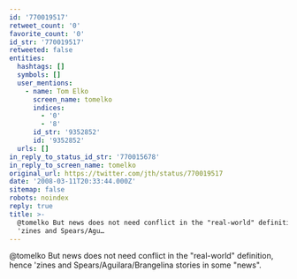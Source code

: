 ```yaml
---
id: '770019517'
retweet_count: '0'
favorite_count: '0'
id_str: '770019517'
retweeted: false
entities:
  hashtags: []
  symbols: []
  user_mentions:
    - name: Tom Elko
      screen_name: tomelko
      indices:
        - '0'
        - '8'
      id_str: '9352852'
      id: '9352852'
  urls: []
in_reply_to_status_id_str: '770015678'
in_reply_to_screen_name: tomelko
original_url: https://twitter.com/jth/status/770019517
date: '2008-03-11T20:33:44.000Z'
sitemap: false
robots: noindex
reply: true
title: >-
  @tomelko But news does not need conflict in the "real-world" definition, hence
  'zines and Spears/Agu…
---
```


@tomelko But news does not need conflict in the "real-world" definition, hence 'zines and Spears/Aguilara/Brangelina stories in some "news".